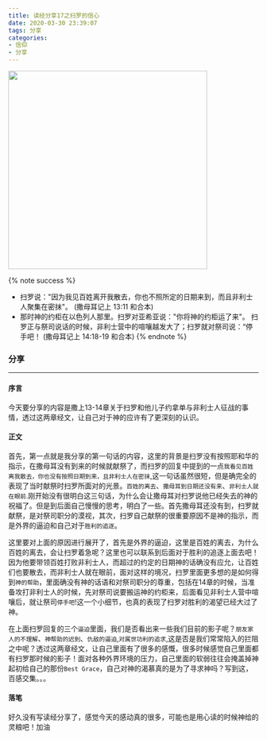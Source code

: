 ```yaml
---
title: 读经分享17之扫罗的信心
date: 2020-03-30 23:39:07
tags: 分享
categories:
- 信仰
- 分享
---
```

<img src="https://hexo-1257711631.cos.ap-nanjing.myqcloud.com/markdownpic/20200330233802.png" width=400 height=400>

{% note success %}
* 扫罗说："因为我见百姓离开我散去，你也不照所定的日期来到，而且非利士人聚集在密抹"。
                                        (撒母耳记上 13:11 和合本)
* 那时神的约柜在以色列人那里。扫罗对亚希亚说："你将神的约柜运了来"。
扫罗正与祭司说话的时候，非利士营中的喧嚷越发大了；扫罗就对祭司说：“停手吧！
                                        (撒母耳记上 14:18-19 和合本)
{% endnote %}

### 分享
***

#### 序言
今天要分享的内容是撒上13-14章关于扫罗和他儿子约拿单与非利士人征战的事情，透过这两章经文，让自己对于神的应许有了更深刻的认识。

#### 正文

首先，第一点就是我分享的第一句话的内容，这里的背景是扫罗没有按照耶和华的指示，在撒母耳没有到来的时候就献祭了，而扫罗的回复中提到的一点`我看见百姓离我散去，你也没有按照日期到来，且非利士人在密抹`,这一句话虽然很短，但是确完全的表现了当时献祭时扫罗所面对的光景。`百姓的离去`、`撒母耳到日期还没有来`、`非利士人就在眼前`.刚开始没有很明白这三句话，为什么会让撒母耳对扫罗说他已经失去的神的祝福了。但是到后面自己慢慢的思考，明白了一些。首先撒母耳还没有到，扫罗就献祭，是对祭司职分的漠视，其次，扫罗自己献祭的很重要原因不是神的指示，而是外界的逼迫和自己对于`胜利的追逐`。

这里要对上面的原因进行展开了，首先是外界的逼迫，这里是百姓的离去，为什么百姓的离去，会让扫罗着急呢？这里也可以联系到后面对于胜利的追逐上面去吧！因为他要带领百姓打败非利士人，而超过的约定的日期神的话确没有应允，让百姓们也要散去，而非利士人就在眼前，面对这样的境况，扫罗里面更多想的是如何得到`神的帮助`，里面确没有神的话语和对祭司职分的尊重，包括在14章的时候，当准备攻打非利士人的时候，先对祭司说要搬运神的约柜来，后面看见非利士人营中喧嚷后，就让祭司`停手吧`!这一个小细节，也真的表现了扫罗对胜利的渴望已经大过了神。

在上面扫罗回复的三个`逼迫`里面，我们是否看出来一些我们目前的影子呢？`朋友家人的不理解`、`神帮助的迟到`、`仇敌的逼迫`,`对属世功利的追求`,这是否是我们常常陷入的拦阻之中呢？透过这两章经文，让自己里面有了很多的感慨，很多时候感觉自己里面都有扫罗那时候的影子！面对各种外界环境的压力，自己里面的软弱往往会掩盖掉神起初给自己的那份`Best Grace`，自己对神的渴慕真的是为了寻求神吗？写到这，百感交集。。。

#### 落笔

好久没有写读经分享了，感觉今天的感动真的很多，可能也是用心读的时候神给的灵粮吧！加油